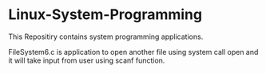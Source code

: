 # Linux-System-Programming
This Repositiry contains system programming applications.

FileSystem6.c is application to open another file using system call open and it will take input from user using scanf function.
